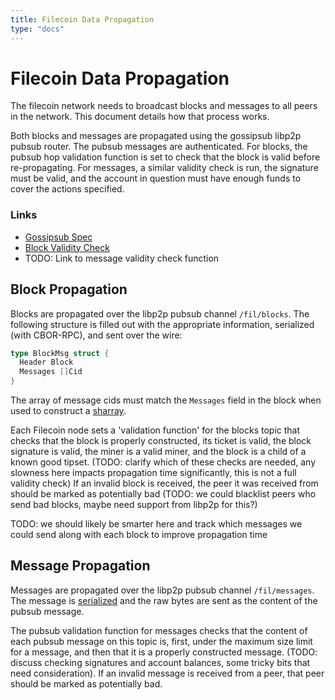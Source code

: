 ```yaml
---
title: Filecoin Data Propagation
type: "docs"
---
```

# Filecoin Data Propagation

The filecoin network needs to broadcast blocks and messages to all peers in the network. This document details how that process works.

Both blocks and messages are propagated using the gossipsub libp2p pubsub router. The pubsub messages are authenticated. For blocks, the pubsub hop validation function is set to check that the block is valid before re-propagating. For messages, a similar validity check is run, the signature must be valid, and the account in question must have enough funds to cover the actions specified.

### Links

- [Gossipsub Spec](https://github.com/libp2p/specs/tree/master/pubsub/gossipsub)
- [Block Validity Check](mining.md#chain-validation)
- TODO: Link to message validity check function

## Block Propagation

Blocks are propagated over the libp2p pubsub channel `/fil/blocks`. The following structure is filled out with the appropriate information, serialized (with CBOR-RPC), and sent over the wire:

```go
type BlockMsg struct {
  Header Block
  Messages []Cid
}
```

The array of message cids must match the `Messages` field in the block when used to construct a [sharray](sharray.md).

Each Filecoin node sets a 'validation function' for the blocks topic that checks that the block is properly constructed, its ticket is valid, the block signature is valid, the miner is a valid miner, and the block is a child of a known good tipset. (TODO: clarify which of these checks are needed, any slowness here impacts propagation time significantly, this is not a full validity check) If an invalid block is received, the peer it was received from should be marked as potentially bad (TODO: we could blacklist peers who send bad blocks, maybe need support from libp2p for this?)

TODO: we should likely be smarter here and track which messages we could send along with each block to improve propagation time

## Message Propagation

Messages are propagated over the libp2p pubsub channel `/fil/messages`. The message is [serialized](data-structures.md#messages) and the raw bytes are sent as the content of the pubsub message.

The pubsub validation function for messages checks that the content of each pubsub message on this topic is, first, under the maximum size limit for a message, and then that it is a properly constructed message. (TODO: discuss checking signatures and account balances, some tricky bits that need consideration). If an invalid message is received from a peer, that peer should be marked as potentially bad.
